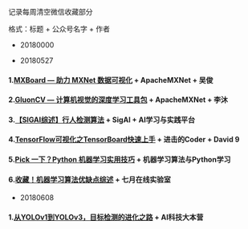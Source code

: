 记录每周清空微信收藏部分

格式：标题 + 公众号名字 + 作者

- 20180000

- 20180527
#### 1.[MXBoard — 助力 MXNet 数据可视化][Title-1] +  ApacheMXNet + 吴俊  
#### 2.[GluonCV — 计算机视觉的深度学习工具包][Title-2] + ApacheMXNet + 李沐
#### 3.[【SIGAI综述】行人检测算法][Title-3] + SigAI + AI学习与实践平台
#### 4.[TensorFlow可视化之TensorBoard快速上手][Title-4] + 进击的Coder + David 9  
#### 5.[Pick 一下？Python 机器学习实用技巧][Title-5] + 机器学习算法与Python学习
#### 6.[收藏！机器学习算法优缺点综述][Title-6] + 七月在线实验室 
- 20180608
#### 1.[从YOLOv1到YOLOv3，目标检测的进化之路][Title-0608-01] + AI科技大本营



[Title-1]:https://mp.weixin.qq.com/s/jusFEqaFJ2dzTh6U-8j0SQ
[Title-2]:https://mp.weixin.qq.com/s/uNQWWeC3ABHfAhPBWHHb1Q
[Title-3]:https://mp.weixin.qq.com/s/fhHjjWmtPtcgxuPRt6EcXw
[Title-4]:https://mp.weixin.qq.com/s/uyZQkBnPvYXUqwPYL9vNhA
[Title-5]:https://mp.weixin.qq.com/s/3SgSR9uHOGXzJCjLgTWrhw
[Title-6]:https://mp.weixin.qq.com/s/Xomx6Z_fP1EsnwNEegj5Cw
[Title-0608-01]:https://mp.weixin.qq.com/s/f27A3hfXgGx0b24_5mKryw